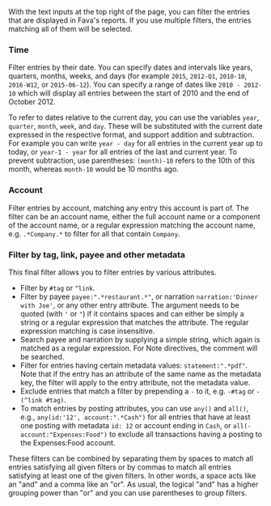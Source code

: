 With the text inputs at the top right of the page, you can filter the entries
that are displayed in Fava's reports. If you use multiple filters, the entries
matching all of them will be selected.

### Time

Filter entries by their date. You can specify dates and intervals like years,
quarters, months, weeks, and days (for example `2015`, `2012-Q1`, `2010-10`,
`2016-W12`, or `2015-06-12`). You can specify a range of dates like
`2010 - 2012-10` which will display all entries between the start of 2010 and
the end of October 2012.

To refer to dates relative to the current day, you can use the variables
`year`, `quarter`, `month`, `week`, and `day`. These will be substituted with
the current date expressed in the respective format, and support addition and
subtraction. For example you can write `year - day` for all entries in the
current year up to today, or `year-1 - year` for all entries of the last and
current year. To prevent subtraction, use parentheses: `(month)-10` refers to
the 10th of this month, whereas `month-10` would be 10 months ago.

### Account

Filter entries by account, matching any entry this account is part of. The
filter can be an account name, either the full account name or a component of
the account name, or a regular expression matching the account name, e.g.
`.*Company.*` to filter for all that contain `Company`.

### Filter by tag, link, payee and other metadata

This final filter allows you to filter entries by various attributes.

- Filter by `#tag` or `^link`.
- Filter by payee `payee:".*restaurant.*"`, or narration `narration:'Dinner with Joe'`,
  or any other entry attribute. The argument needs to be quoted (with `'` or
  `"`) if it contains spaces and can either be simply a string or a regular
  expression that matches the attribute. The regular expression matching is
  case insensitive.
- Search payee and narration by supplying a simple string, which again is
  matched as a regular expression. For Note directives, the comment will be
  searched.
- Filter for entries having certain metadata values: `statement:".*pdf"`. Note
  that if the entry has an attribute of the same name as the metadata key, the
  filter will apply to the entry attribute, not the metadata value.
- Exclude entries that match a filter by prepending a `-` to it, e.g. `-#tag`
  or `-(^link #tag)`.
- To match entries by posting attributes, you can use `any()` and `all()`,
  e.g., `any(id:'12', account:".*Cash")` for all entries that have at least one
  posting with metadata `id: 12` or account ending in `Cash`, or
  `all(-account:"Expenses:Food")` to exclude all transactions having a posting
  to the Expenses:Food account.

These filters can be combined by separating them by spaces to match all entries
satisfying all given filters or by commas to match all entries satisfying at
least one of the given filters. In other words, a space acts like an "and" and
a comma like an "or". As usual, the logical "and" has a higher grouping power
than "or" and you can use parentheses to group filters.
